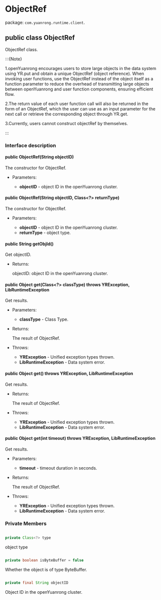 # ObjectRef

package: `com.yuanrong.runtime.client`.

## public class ObjectRef

ObjectRef class.

:::{Note}

1.openYuanrong encourages users to store large objects in the data system using YR.put and obtain a unique ObjectRef (object reference). When invoking user functions, use the ObjectRef instead of the object itself as a function parameter to reduce the overhead of transmitting large objects between openYuanrong and user function components, ensuring efficient flow.

2.The return value of each user function call will also be returned in the form of an ObjectRef, which the user can use as an input parameter for the next call or retrieve the corresponding object through YR.get.

3.Currently, users cannot construct objectRef by themselves.

:::

### Interface description

#### public ObjectRef(String objectID)

The constructor for ObjectRef.

- Parameters:

   - **objectID** - object ID in the openYuanrong cluster.

#### public ObjectRef(String objectID, Class<?> returnType)

The constructor for ObjectRef.

- Parameters:

   - **objectID** - object ID in the openYuanrong cluster.
   - **returnType** - object type.

#### public String getObjId()

Get objectID.

- Returns:

    objectID: object ID in the openYuanrong cluster.

#### public Object get(Class<?> classType) throws YRException, LibRuntimeException

Get results.

- Parameters:

   - **classType** - Class Type.

- Returns:

    The result of ObjectRef.

- Throws:

   - **YRException** - Unified exception types thrown.
   - **LibRuntimeException** - Data system error.

#### public Object get() throws YRException, LibRuntimeException

Get results.

- Returns:

    The result of ObjectRef.

- Throws:

   - **YRException** - Unified exception types thrown.
   - **LibRuntimeException** - Data system error.

#### public Object get(int timeout) throws YRException, LibRuntimeException

Get results.

- Parameters:

   - **timeout** - timeout duration in seconds.

- Returns:

    The result of ObjectRef.

- Throws:

   - **YRException** - Unified exception types thrown.
   - **LibRuntimeException** - Data system error.

### Private Members

``` java

private Class<?> type
```

object type

``` java

private boolean isByteBuffer = false
```

Whether the object is of type ByteBuffer.

``` java

private final String objectID
```

Object ID in the openYuanrong cluster.
